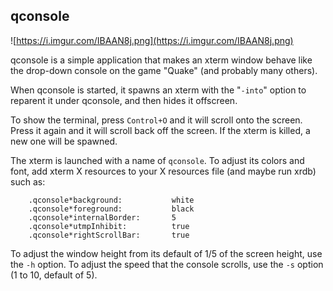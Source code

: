 ## qconsole

![https://i.imgur.com/IBAAN8j.png](https://i.imgur.com/IBAAN8j.png)

qconsole is a simple application that makes an xterm window behave like the
drop-down console on the game "Quake" (and probably many others).

When qconsole is started, it spawns an xterm with the "`-into`" option to
reparent it under qconsole, and then hides it offscreen.

To show the terminal, press `Control+O` and it will scroll onto the screen.
Press it again and it will scroll back off the screen.
If the xterm is killed, a new one will be spawned.

The xterm is launched with a name of `qconsole`.
To adjust its colors and font, add xterm X resources to your X resources file
(and maybe run xrdb) such as:

		.qconsole*background:           white
		.qconsole*foreground:           black
		.qconsole*internalBorder:       5
		.qconsole*utmpInhibit:          true
		.qconsole*rightScrollBar:       true

To adjust the window height from its default of 1/5 of the screen height,
use the `-h` option.
To adjust the speed that the console scrolls, use the `-s` option (1 to 10,
default of 5).

